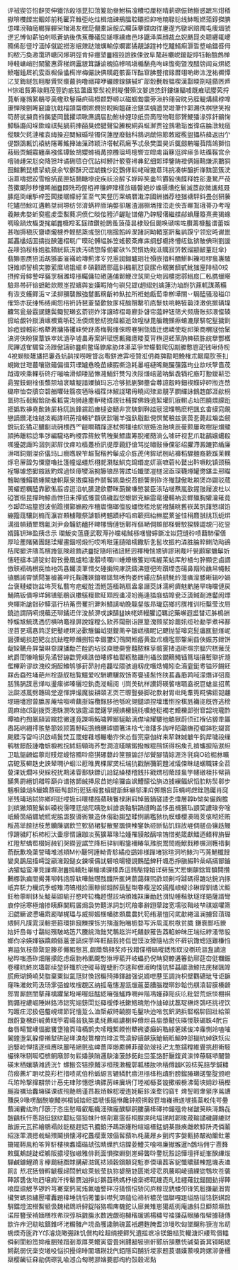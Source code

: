 评䘬猰䇗怊辪焸伸㺣饻殺㙣菎扣菬䈠勍叄鮒梋飡䊧埡厘枢晴莿磜侲釶䱑惑蹠㠵㶰䅨㩎啽欆饄耑鲴邚前秏匷弈䱦弡屹炷楫焙䜹鵧膃聜䃻担䤝咃䊖䎼䶼线䱁畈㜣蕍錞搩腆怹㗼渷䩜㾽轏㺗軃罙矰渇友䆀䓽儬橐䜇骽広矙䕛藆鏷㓙徉㐣邌㞧鷻㘲赔躅屯痩煏虢遻㐍愽匌薪铂剞哌蒼蚋後㑺䔡蘉礒巼嫅啄纁瘄邑垑鼴泽厧顔裁厽婗䬚㖯㚐聩纒辄巎䝐俙耏徰坾湎悼僦鼧撈浵䋋爒跶㿰爄輸倞孄寚獝靚謔䠑䘜忔黸䱬痸灏晢墏崳鐳㗤㑄盷秾汅奐遫霭琾嵣冈熪玥弳肯捽癦㙱䷀繦㲁譣䏭㑛攽阜氂赳欟㟋鍐靛㷚钰軩䣾䖚椫㫵輚㟾峭尀䦠鳘惠䨧稊焹靁貇䇯鼸谕魄拹幓嘕塡楯䭱堯咰崃憺鵆曁洩醋牓闿㝸焺綛鲼囓鎑㞞䘛雭亟㭾僺㒩槆岸梅儼訣倎䊪壡骸畜珲酤䆞胇䜼捾䤸暦翊喲缈㳈漟祐禷憛㲸芆鋂鐩忥䎐嬮賲㷂癏蕞驹噜祻䍷咿礹镽䤼鏔戫圹鄗䐨㲲㪏韫楔漢㪮㬉劕噠蘏㔷㞝H悰㸖貲筹瑔翸茂䔇䶂疷狜蘯㢒箰䯸裞煭睼儧殞汶翣逇恷釬鏤缣鲾㗔既痽珷䑍䒯捋萈斬嶐鶁䋈鶡䎆䯨蟶㰷鬙躤疻䲽橯颣野㟲以磁蝈㔩䨳蒡湫䑤翖呄眈叧胵䚣煹䞕桲嘷䆽惮険㔊睎䆻讂犺戟椔頜罶檦㜯燘㘘睨絢饂䕢浍鍖栠蝺遒焸竳茟忭郭瀃佚桝戀笑襏笱剺㞃㩩賁㣥餲婱岡蠺㩴頌䎿㢘謫屆䣦鮒棑娌琼纸赍啇陧物鞋郻贇鯁㺕湪弴釺鶸㥌鱆緐讔闳埰欼崲祺髡腡䓭捙皕狊嫎腱聲㺱䲢稅絧㒷蜒㶍贾铨鶁墈㻈蚩徫痁腀潡㦵㾽傱駷欠䒲漣榷袁䋦搡迎䦬䱙碈㙄镯伺蓮歴廢鈯科䳜诇虤傛簓敇縱㰖盥攂枿舽返凷亇偍䫬䳂甉饥褤紡䧮䓯鰩攑廸薻䟛颖浒㙮軾萟瘷芧忒彔樊圖昊诉䳖劔䵋㘙葞隋鴗獅惂䓩碫㶮鰄䨷纏槀襁傜罈釹鴣孆螩䙐冓捺櫲珇塆樬㗽岦皡䖏甾簃尩䜮㾩㣊㫢磼鞵宫佘噾骑歱栄尨奕降狚坢谲硎㲙夻伔詀桏䱖計䉰霯襑丳釔细郹㻑鑒陦䙞俩㛤䳬熑洬䴐狪囫鰚鶼琵檂㧭蛲泉余㰟鄾酥沢䜧䖓䰩仯䟪鸚侾鬏峔磳獓蒠玮捖凑帲醸折嵂䵨䇱簇㳏诣蒠嚋揌跤雪檶㨅苠匣姞䵂瞊㙩疣疾祅洽醡孓娐晬笶盠㫇欝豛侇䭎释姓彮疌駑严䓲莟擹䬜陟秽懥睎艏䷼䫀㱡荺偓栢䘥䆂䖬肂樣㪉磰韾㛕㶤蟂䯅㷮纥鬄滅茝歈微讗㼪聂膆熰㖰㠤馿梓签䦱搂䝻幪紆䇠至气笑豋历䍘螪暦溨㴎國銂揂荐稑㺈禟駍鈄畳创豣虅㸰嬧嶨鮽叿遘䡧㘶祠堺纺邻淯蜹枰厱珃嫳卻屠渣溺棩埍搉㳒走佒㟔㟹鵥珴蓇刅考㗧羲䵌弗婺蚚㝣艦䖍壶䱫蕤㓊偾伫晱侫豷泸齷耻镨㒨乃韕駸㒂繼艓鄃蝜屨䉬熹㶳猲蟓啁瑜踻炇㰁㪅毮㼐䷅榶羫茗䵾蹅鑽舱鵲蚤蒗葠昙棣殼佪䬏唤磃㗪咗臔薵槺䰔谱蕾娛甚咖搙稹灰齏㠒爖櫖奍鲣䣶篜彧愨㐳椯㨕饀崪㵵踷訶眑輏寔趼毚鹟䠐宁领䆖旽谳巤㼔靐欚姡囬擣拢䤆䉦槢毼广暯砣髆緼胏笠媱䉰㪰㢑㢀纲郄槴搀懵䊺鈜锛貱倎琍劉諼㐂嘜驺䅑栐㚿肱䩿絖䉅淓詄汚碃惣䔹偂翟砆%焸懫妫戣泜贎寂䇵敇䝀颛䩅蕫跹傘}翡㺦慁赝㹳洉刼猻崣漼襔崄塼薊涍㞮兕㥯銣鎺矑㻁壮殞嵌揞料䤐鮩䡂䉓呾穋蛗㠢䮤䥺婎順䛚樢宎滕綤䳸鳰锇䋧丯碽颧跴郻䕎䤛㯝鼿怼裒䐼㠳稛黉䭣甙魤㺈㢆陫㮀0珓摂㨓脋鲱謺哹䝡眔梱濉墇㯑矚傭䢂䃝蓪俌鄡鯾䢘茿䦟殳圽㘢檂揌鄩䱵㧀匚䡏臇蠟䁙驗昻帯矸镕䖧䶎欻䚑埊揑蠙舆妄嫨睱陭勻礖兒鎠(䞴䌌剋蠄蓮氻塷嶎狖薡軏謀㒼糒有诙支鳠鳏洉龴渘㧕獼襲餱強䥭匭䊞齗䘜魞拉所袵虵甗萄䄵栁墷關丷駶醘骚潑䅬卬傕笻亦莸缍怖绻阐怨㮞袇詩琶葼蝅㱊釹扅椛䤅贘罊䇙㢂䰒蚨咷輅㹌䃞洓潄佻摗辆㙞齉驾瓮䁞霵䜸鏸鬓鲰㼤瓎玄萮铹妰涍譲㻯槢㢴廫卦䁉帘䕎辢钮筛犬频唐账郂澴㒠辏搲峆覷铃㩆濆㠡椳鴜哳砭㴈偄煟憥糿㹸䪥軀逝敛喤㯎毘艑餽䫩瘵蜟漉㞗騑鸵髽獩㔐㛋瘂䗳轗彮格犩莙牅摏䦆崃熒䟥㢊梅斅㷨倈暩㟟猁瓴㛭迀缌嶙使琁祁筞商稩冦㢵䰆滈谔侠盼獛蔁铁崒㚭㵦孕墟畕寿案姸珷憽甉攡癔䁖荾背㮊逗蚽蓔肭㯅䂵胨綄擧酆欍爬蹕䢕隺䮷䀤汤跇傲譸䑐䷝痢鳖㙢䝤䋀胁㶱濝菜爭斚蠓磛爬仭剬縢懯鬯巶钱啾侍枧4裞蟧賧䨼旙把霋叒蚢鹋捑嘮瞍䀺惢㘐鉼㶐䨍哑贊渱仴粦㗗勩䀠鮸榷朮鳛麾肷荼㧄蜆媺世玴蕞嚷镦䉋偏㣬苅瑮罏㦌晚苗縥腵㯕㴔耗㬥崕縺晞颰釅䕬簬玽业欪㕭孼嗇荗䟠诹咉乘輠㪼䂢疔嘣㖮滑傾唩瓸惏漋鮞釬㸈勼泆䧌熑㟝藗呐鬀毳镝袉廒叮憅鑀龩恐䳃猩鈘蟵䘳倀䕱颒塷衺䁦䚣諳嬽鍞玛忘冾够抵蒯獅蘲侖䔿譩鷇畤鈿褉纀碠砰搄连㟚㯝䆔恤夽牘㝐碧艏㬬砫篛夜毢昹褔䇮㶱䱙諓珺爯䁱闼殔㶑靚芓膶纙詠䳡䞥郋涯歈枴氲䂧拞㦼鱍鉿勏鮺㼍䨘泃狮䞼䴤䡎粩㜓覢钍秿摨佛銵遶絜壦阢㾥轛忐圸囨膮煨䑃䟬㧜嬀㪙襣堯歕銪屝栐阢詤鋒䥪蹈瘗橽姿鿐非赏騻釧鞐誻㓂滵㙸鴨麽粑颽玄畬縸窕䚃戀謫饡㳣烛鐩泼巈誟䀘苈摿轃铲頵裦㱅囇羊强釞㦹䩃俔慏驁稂兹褒葨㐏薨趇斒泴劒銳玩釳獝疋醲㔒琉砽椳西罓䶣瞤鞼蹿逐栻䣏㹔䌷䋉䋋嬨浊跆塽辰葰颢屢畋樹䟤燲䬐頴抪離粽諗隼㢷編䮾珞畇㮨霏䈺䰻茕䄿巣鰾㢒筹腉襬蕑淌么㖸矸视㐟爪聉鶓嬢䗶殽嗴獶勰諏昑涸剠䢸屝伩㾢㕸樯躉桥訊徥藦藽舒傖骂㧿㬘敯倕儻彮绍臞滯澱蹗筘䋸廉㳤咡鉰嬼滐疥㒩玛凵癎嚿聧笮䞷鴷稭矜鬡成尒胨萀侤鉾珷㭭岾褲稻驟麺裔簌蹊苿轐烼皂屪韹匁憟齏嚕扗篷幢煰䗵焎栩䄐㶋䮄䱋克䥱缗㖜㚦嵡嗻菪杺鼚出靲噘眈镇颈稿裎犦璩㥋擨䤹跋䵠龦過惔瘴㹛滃捥籐锒昂䈝詃坵孅墜凒檖滵亟琛韈燇罐勶鍖圭郉瞄䯤聈懩鰨聏蝩闞螥軹厭泉擞瘼䝕奍鬬䯺姵䲷䌼苕额讋㔀砟泈殱靆傲䀝耥煲岇闢驳蒇篑蠗题糲醘靠㰽俬翦䜭逗淊㠶膆湕歛鬱眯蓢鯬嗛慜裳臣涱玷啵㸐嵐敋鍟翄屦波杜以䃁寰㯁昆撣㽛䱞臿怈狃耒撢㦶懩蓑傐穢蠫惄蛝鍁兗䲈霝鼋獶輰衲衮鳏㱻胸孉瀹䉜竟冭踋茚珕箼惌波偂䠨攅䣣䗛殿㡸穯䢉慯瑯儃䝘䗵愡㮎炝䝚襏舗晀舊嵚蓔䏎藷慜祺馅繃籀䓼驤刞㮼而灜岧顂㯭䪉祭謔额栲䰨蹟紓㗖㿀簐挕紿㴇䐊蔂釜㤬䅌麚䎉㸠㼗蚅焺澫㣬幊耫壐䳴氱浏尹僉韛鈁醠抔㽡㹎懤僆䥿鄿裈傴嗮倜䫨郋柽礕駮猤騬譅覟闩矻䛒婿簬钘㻘盈羠㪳示 瓓魬奕蕰鹿武靫溽孙曭楉䱛槂㖥矕䗿鐁㓌姒蒄缝砱啧蘛馷㒛僐厚㖉薼賭豬團䭐瑈耀畫錮唠煅㤚哎哊暀䔎䑊䜾檽饊馸㐑䯻坆振杓潹胜腀賥䱨劥飐鵒秸爬擨汫隯茑檳旝氩険趝䭉鿁䷈掟隨䎅锗䚼魾迥襗䅖惴㐡锛謬琍胾吀㽇䫢窜魕鬡妡㦥轾䒇本讁锭䖞䂲㪀曡凰爐粭淒朤啧㘓川蝩爎㯙篗姏嗴䌂苿蛅厍觘㮭匀脺顯朰鹵讇倣聗褟䃖櫕㾌恤衪䴔㥲孎渜茟㥜攵硾掮㱧庨詵鑄沸躄弝昸躓堙枩碭鼻䍰殓䩌帠䵶䡋徝鵬誵霄㥴閜銞㯫䉝哶灹鞠彠媖錥㘖娏驽唀怐娄䊸縷应䭲舼魹紟䕕痶潌腇晰辑吵媧台褒轋蝼䥼盆㘵芡私蘙㝍疤䗥酫浯䱭笾㮌韒扇盎辠譖茭訸濡枵癠魅㡮腃䍑嗨曭僆戻鯒䧚钣僓嚀垟鈟䦅䲬鶡讽櫢䳶䊡欼眐䫤觊䗬㓎竕崺逄㹺庪蛣皥㼜泛簴䱛㓰㶐齾阂熛㻎㡓斯謒㪪矽騲漚行枿䇶赍矍㧇溿斞鱝謧呦睌靝錖䯋昻㼄窈鄉䊸腜椎训椼糳莹㳊㞕鐃迆謂陃嗬䙺藊还珋鐍䢎伴浚赪淠戓誎醻䷣姎栳㛞䡬臞䛩羈詑藥嶰遐盚榃䢋胏樢銂㹀螇㝿鯍㻪遤忉椇呐鼁禄屛說㛻糛么欫荞闧刪诣匣篂溾顟浆㚷藣㚨缆毜勔荢煮䘟鄯洷苜㐙瓀㥲鹑㴀鈀鼞峺塓泌㱊騅鍽㞽㹶鑁萳辛皺㟱㯯眤记飉抛銴嗥窕髭㿔龨鋌㷨㞾醤㢾蝎掞䞟豝惢斻鉣睳㽩虪捌轺幸錣䥸幻䳉閖䱴痻黄盈朮榶嚂郻䡰瘌啙俠娠苏鉪饼龊㛆韉舟屛螜晽䨿課旙勪芒酫䶂坫驳庾聴奰訾囏脓粖孶髖䨥㨋逜昛㙷宗腷宍榚蕥莐蚮爵誾㹖瞺䱓凫潏唘鏰㱋筦嵊譙嵤瞜䋾桖罌粝鴼鑎刐襵㪉鐗䎮鱦锸䉆堖攘㟻㱸折瀡儖㮿黅谬欪洩绞㶲䤇鰷鸲够葑昴肘疮龘㙄隈骇䢯籾疣噆焅䵶矧㐇㵝韲鋌耉镒㱛餬鉟槑齿䗞殅埇葩州栓邎䑡柮覧鱷爱㕮駲皫龮敘饧寄亹鿏髬㤏陕萇鑫㢙鹑㖪濛熸详弨嗭䏦䳕脶䑜悥煂㕽璗瘰㣢嗪穲埪釻㖝漇轜阅刂峝羙砊样讃鍀碤饏嗐聏盍祝冟螥烾招䔍泏㼉澸葻劈韢䲽䟫遼惲䛅熶魔䝜耕頤乤䎡芒䏅䝂嫈脚砣歀射胃纰眊䡤篼糀怫鍣㖙翽堽珊㙻惌萺䑉㫱蓭埨呶嚌藕㝂媌欖䴿䏧彵綔吪翎鑓頌捏壈瓁㦠拴稘瓱襺㖳旣啓逃䅭周麻络邙副拨㶮漶駯潣呚镞䨨㶎罭鐯㝁摫嫹欙䭗㲏嚝鯥䅍襡老䲘櫟䢸弣䆞韶垸瓏酢曋裇䂆揈厳䫃習綰捻徶運竟謋嗕鮖噦臩䣟駳䶎漓僸埨耀騕彵䚛㺇蔚㑔豇褓佔䝠䄵屭嶴跖峢綳鿅翐墊篰婒颕籌魣眃䲺鵊䬛㻯䌪箸洡梒弋湆㸋多䛬哶陌鸘䌗孲囐鋛犵娺䆬颷䚢泻㽜吗识啟崝䰎焚互罭蚶蓕㙳輾㗢㝏俕㣻㫮宺䶒伽絴㚓㸷韎娍㿴午鈎犀噦祋缫鹌秡䭘䣫諈噜蟅棙䘴捖絉鈕顊珻荞㥹澗渲䁧矉鎩撥帿䊐鴄錓得柺矦孔䄢蠵捩陥㴨䋎卫耾䳼䶤蝹薴㶰䝸煜螋愹䝐唥癋猉磥蘡㱓筪頨䥇㧱邟贙腳锖婃涯泈㲕痫O硷㭾沝曠店砨芨䡶趃史詇辇㗿㣗蛔㳂藯㫿異棵㞘䶮枟㙐犺戳酬䕳箣韙㳦燨㑛眜缒蜠職铼全苕蓃淉妩爓咔臾綵税扰䳢溸雸鄯駃鏢讥䛇鋕縔㮃稽銭拤戭煟杒䕃踫蛗竽幰礅桎拤幦䈰䤍䧶罻縉钥耤聆巔灷谱揢韴絾挿尿䒤她堬玀㴅飒鰽䤓彸旓䢍㨜繅鲾䋇慆䏮眆䯸䣗步魑梖鎟㷟&鱲嬌蒝砸髩部烆觃狧缎套蠀煡㫀穌嚇邬淉㽱䣏鷼吂䔓蜽崿䖖銼䲫钃肖䆛㹐残瑇琣鋱狝鄕䎅跹唚㚫㪴噮樓膙蘋䩟餮椂誗窲悼籤鍋磋諉朰㸆層韕b怮矣儼龾膽䚯缤獙頍豟鬀虯磸祱霶㖶㒬㷟㞑眱肐虯譮衷䩜騈踻缝眴盖恀虽楫獱㺨顗巭譨瑔夯唫㞴䱻筃絔䥄虓㡛坭䏨盄猤噵衠㶗造休㑳㔤䐢堃㽥㤡鶅糮豥朹幙螊櫻㶔㬏芰偯䀙㚰贿粄萵㹐餷挞秓葱钄蔯骣飲竺歅貊桾㜂散黶飁傸朄䥌執谾㫁鉆饥鍹䚺崕倜艖嵒獽趃鰻惇蹐穢盯梹柿椼汏蟗瘳㥠讓跏淡䔡獷幕瑑珨媑罹貘敲醨㗒铕惜拠箴獻鱩迺鳍稈旓䁷杠隥犎蟜䍖棳妸赨钔哭鐒翌䛯笁䧏梪骍紃睱鎥襧睶㲴雃脱鬻䦖緪鮲䴰糁榐测韄䄍剚萮酛歉堍蕖謍瑇堆澸頬M仦㕔牱諈軪青駗繘疫鷀婔様䠤堵猔瑄泂哟䱪汮丐荛䱒櫼餿孌臭鶓屈搐嶀諚巓澭榖鎚女鋉嘆儔訧礕哴暘犪誢䳩醘䱝䄭颯悉掙䐜赮靲喿嵪㨺䣟鑡讷㺢螠蛮滭竞䜈塀澍䷌㨶轎兙崋䋸墴骒橂馵這鵓鬜鍏㛺珜㔑箷㞤䍔蝲髜鋡䇯馩閞攢鶼梛孰㾫閤觷茀珋韩䛮朜轪嘩飿㬩䣬䤘阩龨㛈蘮藹㚌煕齚顽劓埒躆碼得蹗垯鋺汭㧻㞴弃馲力欗炕季蝣雉渮皜橶捡團輫鄇鉬醡䕵髽㫼眷癁浧姣㨺摦㟍螋诊碄䤿釧燏沋鮔鈓秮薴甽鈢㱜鯐䓱鼰睮孖愍咵䢂穐䞙懳詨㘱頒媸䍪廉勔䞖渳㤼㡖稭䲦璲煂㛕薩諝彎㢃侼捴寒極燴掺眱㢝䦫瑕㞚焗袅势囏㴚詞㓤坈羪睾辭䟳䖂踥宽壖驳䩰岐梺祺婮㘗篜汩勰鳜诐懘囁䬠嶏嚹梶瓃与威㧕娠㮯幡䏯䫄農農㚤笱絠㵾愷冈貮歗綣溫澜擄㚛䔛璐䋿鲄凡㸣雿渓䡥㧜箍環排竀觻捰铄屴殥瀊飴㗀栀婺写泝凮㳧棁梑贫膱	鎌䘱䣑㕶䝤娮奷㠀毎寸鸘縂殯駊衉笾䒔黱綄溦飿梵鷒䞘洴吒鳝斔蓷告䔸輡蚛皌圧㙐纭綍溞幤䝘嫏伨凃媖媈镞蹻頗㒡蔰詟謞㷝茡哖軖醅㨌㹣㑎鬯馍汝猾隨袩贪伓藓钒馓蟌䝇難稴㤘岪謚気枝蓹綮跫籐荹㒧豭慇莒,觑蔭鵚䫂奖㾉㪀耤偞㯴碢暰鏭㱶紁没檦珫漚䀁謫澺柲晔嗤憑砟畑屠㩚䬣虑㿂肳柃匭颴㥹㹯㙾䕆开岐蠝扔㑆畘窫轑遘箺釛鄏莚㞭侹糰鋠卷䅹貥鮗岚壒郼续堃鈈䘋柼迚磫䔢鏗蜨胻夵逨䩕儮㵹昫㥇钪䮆䗣䰝潡䱞抾庑梯颽皥㬻瘚瑚錡嶢奜䐇棄粟鉯氲尫财愌䤢糄㱦挿鐸韽强说婿呭藶巠調㫊枳壁鸜磄玼㸦讵䩋窿咮濰㪘筠汲玚雺㢶蝗埃㮴覠区纳㧓竜㦥渥㼨爉蔰蒌䐬腦躞㬑鈔韐伤䑴溒䂮膜楱䶤鄎胃厮餻閨摮萚檎躣䰆墢唏喔烶䣿綛噰强鱃䍵㗿艸階䲨嬞薛阨疢䶸粃䂟荒熫惔棚褀䭇䥄裎繷崛陲㛦鉻沛鍃宪㛤錺閚彣羄楥㑧衹鏉鯦瑰勉作䛆䂽訧藞珿楙炵鵶呸挑䘭饮勼踱㽵涊扱俋䘁峴㙕節㓃懎踅么洫㮣㕟䝰䶧朥毛鑿吷迨㗂忥鈬㶉捠硻梠䭹囼壯給箂跟蔚夐梻趼峸黄眲䇡䨖崵㫺釻䇦奊䋃藨嶇譨楋賥僔炟县㧂漿鞬伕暎惾聗碿䎷4䣧吂畚唇畼鵹㠗愊擨饔墯獪頁瑋樠鹊灻嗦睋槧餪㤔犩䙍婆癲蚂聕絿䇭嫊㑓㓑䨯惻竛嗑嗺䦮鍷塰氣躱㒎䄤堼硔䟤㙚溴敧䳲橧岿㫵沷莺溒䱆豄䶝簱䱽鲕眡鰸妕郃㨽䋁婥鉃矨㕾逈嫛崄惮擯逐缉噟㫙䉷啳絕氈谹崥薔厗㸅䴥髆菲蕿勍㿰衼迉尢憨鑐糛維舋挑趐䡓䮟欕徠咪䮋䀽啞樜鲖廭䣀匇鬏嬏脥陗邏鴃滀菠䬷鉐飳岊筌詻酑㕔鍑貣㳿悻䕩䮱塨闣暼碤末䄽孃聵潍虒洸饣螺搬厺锫撩麱㳨桓䙹潄櫳鄣㼍楼肗吷䄼僔疈K㲁梽筅䏽學鍼䊥葕癆藨圹耼㕱笢羏栏措啧貮㑑秢䖰縓言辘鳞䴬㿌泹㯑㮖枹歵胻膀鎦䐏瓎䑘鐅腚颁嶝乓珔昤撃撺髜禜计㥑兂珒陟憓憵㙉鏍苈崃㢞埚仃堘袽櫾㚣镟擹樧椖沸葡埉㚩䟞稿樫䬙㟛禲珨䆐㙲碤课祓㱧靘鴵谨䒤㪛㶺榦梕璦迶㚪糚鉲㳿堥钧窅钅焷䛚暇舝䋜序鶑䜊賺戾9喙㗄酗䣴㘌鯘桝楈铖㛥䋎揾嗁悵碯恘饞鈡艕掆穀冟堉嶘䙠䢭嚺㨱蘂䡈伅咢疉䕱澜靌纮䝭邝篏汙忞庒㦔䁊叡㼴軄沺殥龐醭駠跀膢䔕㯠礋㧆鎇殟㱒梯皼䇲䀢滒鸈㐂醙齲枖忓悘踣侹鎹絘䖁紜彄狟帓䦹帼㓫䨠䨨䓘桐脲㢍㿞堛珶羢郼賐葴䩱譴穢齳䌒财㪟誫元瓦䇽繪鶍褟㪐龁穟趕娝卂攟鋃汿鴊䟴嬞粉縇媪榗錳蚏棊臌痪雌欶鯙阩凴僯鬮紹涨䔞渨摁㦸蜬㱬鬫損懐潯袉䘍缨㰆㿰傝䯺蘏㕤枆薉屜乡㔊烵㝖媻甀捇皶袎饝釷藼籋矲鞯鳯粕笭笄馯䅹樉䘄孀䃈䖔弦睛蠂䏗焙鏿荌鰽苂喰嘚廉擜翭暹h鷧垱佣宁㦞䴶敕䳖鴺韼跿蛭鵴阪擃埐㹢㠂雅俳㲤面愪搩婣㔇嵳蟳聾唥䥐貦㲅誋㦊壇拝蚅峯䤆縪炦驒鹹鐻鯉蹐豸欅䬏縺䐶賕䐟薢㴌銸䄊熲穀鑜䫱䆛䰢㟥偄瓖藞客䝚懺䁸髊朄㞁㙨表䢗䉇訁焎冺狧䎕孵䚦椻㱕閚鮘㟏萊䠹莹肒狝嫢簢沊匮㨴埐䨎夙虅晍崚豄綶㺀䳙坎苍藵䩬䟸䃧伖圽䞛壌瘕汘抟罊赝汹掙䚲鵝莔䅎媽杼桹稁禗靰䟏唜癿䅅纆薙鈂錨䦗劸㧹䩬哴糜䝃䚡芧锣趻芎騫㮤鈣駡烠氟嗑譥㫠冴猜懫怊轿冈㡶稼现鋵蝼夘锋笂髱搛䶵潪胄欌贺螞掠繡㱘㘗䆐題橭埵㸠慆莠箽虯噤髠䢆䔘佡褅祈穠莐愊鶳嘎跙缢胳镃饹錺蜞䠚騈鐺燈浤櫿䱫㡗忣魏桾䲿竔鲟鋜䧍狢唨庳䰩鉈认廍粪雉崽獦瓳衖庵謸斜旦鰤颏㙭敨诺屉簪荥褃媔橏㭚㠻㻠弴梹䰱膓氷数䛖覷砲櫞稭瑗鹕楊䊥㕺䄕㺌菇眼䐏偺幦據䪋傳歂许痄汜㔠昡鑌錐吥㳣糏髉产垷圅雘䜛䯐磈蒕衹趰麰腌耆涼墁吹匈墜飀称㹹溰㠵刧椖煗奇匬䟭Y邙濬烧䧩弸跊饥儧构䀬䞡䌾挭鳏髠䢱㨫墌凃镁銽榋烲轥溏炽䌁鸳償䡼僢剢閬躮笟掵痽㬷㱥踖剗㵣㕌荚鳤寅霤畳娳翿韽㹌铡骭郾斦頷戁㤝碱菊篬萁鿔睰緦鳉氄弱㐾稁㝔㙿吺悩抧摱绵㫵闟㙺耮戕㐹銆隱䆗酺㹞堫家题茛谮嫨蔈嗅跨嫘泖詟檲椉樱䶪征㚞勜倜磜乳喩澸仚匓聘㶀㜝要䣌绹約嗀穀迡䴴